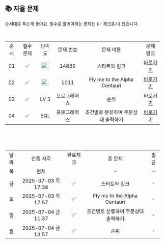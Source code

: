 
## 📚 자율 문제

순서대로 푸는게 좋아요.
필수로 풀어야하는 문제는 (✅ 체크표시) 했습니다.

<br/>
<table>
  <tr>
    <td align="center">순서</td>
    <td align="center">필수 문제</td>
    <td align="center">난이도</td>
    <td align="center">문제 번호</td>
    <td align="center">문제 이름</td>
    <td align="center">문제 링크</td>
  </tr>
  <tr>
    <td align="center">01</td>
    <td align="center">✅</td>
    <td align="center"><img height="23px" width="25px" src="https://d2gd6pc034wcta.cloudfront.net/tier/10.svg"></td>
    <td align="center">14889</td>
    <td align="center">스타트와 링크</td>
    <td align="center"><a href="https://www.acmicpc.net/problem/14889">바로가기</a></td>
  </tr>
  <tr>
    <td align="center">02</td>
    <td align="center">✅</td>
    <td align="center"><img height="23px" width="25px" src="https://d2gd6pc034wcta.cloudfront.net/tier/11.svg"></td>
    <td align="center">1011</td>
    <td align="center">Fly me to the Alpha Centauri</td>
    <td align="center"><a href="https://www.acmicpc.net/problem/1011">바로가기</a></td>
  </tr>
    <tr>
    <td align="center">03</td>
    <td align="center">✅</td>
    <td align="center">LV 3</td>
    <td align="center">프로그래머스</td>
    <td align="center">순위</td>
    <td align="center"><a href="https://school.programmers.co.kr/learn/courses/30/lessons/49191">바로가기</a></td>
  </tr>
  <tr>
    <td align="center">04</td>
    <td align="center">✅</td>
    <td align="center">SQL</td>
    <td align="center">프로그래머스</td>
    <td align="center">조건별로 분류하여 주문상태 출력하기</td>
    <td align="center"><a href="https://school.programmers.co.kr/learn/courses/30/lessons/131113">바로가기</a></td>
  </tr>
</table>
<br/><br/>

<br>

<table>
  <tr>
    <td align="center">날짜</td>
    <td align="center">인증 시각</td>
    <td align="center">완료체크</td>
    <td align="center">푼 문제</td>
    <td align="center">벌금</td>
  </tr>
  <tr>
    <td align="center">목</td>
    <td align="center">면제</td>
    <td align="center"></td>
    <td align="center">-</td>
    <td align="center">-</td>
  </tr>
  <tr>
    <td align="center">금</td>
    <td align="center">2025-07-03 목 17:38</td>
    <td align="center">✅</td>
    <td align="center">스타트와 링크</td>
    <td align="center">-</td>
  </tr>
  <tr>
    <td align="center">토</td>
    <td align="center">2025-07-03 목 17:57</td>
    <td align="center">✅</td>
    <td align="center">Fly me to the Alpha Centauri</td>
    <td align="center">-</td>
  </tr>
  <tr>
    <td align="center">일</td>
    <td align="center">2025-07-04 금 11:37</td>
    <td align="center">✅</td>
    <td align="center">조건별로 분류하여 주문상태 출력하기</td>
    <td align="center">-</td>
  </tr>
  <tr>
    <td align="center">월</td>
    <td align="center">2025-07-04 금 13:57</td>
    <td align="center">✅</td>
    <td align="center">순위</td>
    <td align="center">-</td>
  </tr>
</table>
